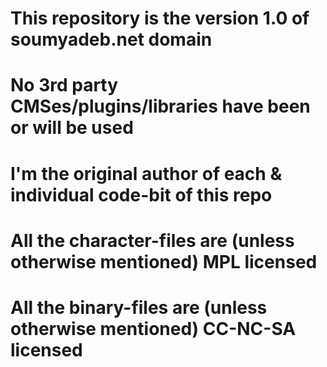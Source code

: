 # This repository is the version 1.0 of soumyadeb.net domain
# No 3rd party CMSes/plugins/libraries have been or will be used
# I'm the original author of each & individual code-bit of this repo
# All the character-files are (unless otherwise mentioned) MPL licensed
# All the binary-files are (unless otherwise mentioned) CC-NC-SA licensed
